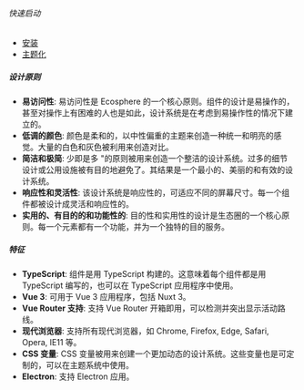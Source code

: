 ###### 快速启动

- [安装](/guide/installation)
- [主题化](/guide/theme)

##### 设计原则

- **易访问性**: 易访问性是 Ecosphere 的一个核心原则。组件的设计是易操作的，甚至对操作上有困难的人也是如此，设计系统是在考虑到易操作性的情况下建立的。
- **低调的颜色**: 颜色是柔和的，以中性偏重的主题来创造一种统一和明亮的感觉。大量的白色和灰色被利用来创造对比。
- **简洁和极简**: 少即是多 "的原则被用来创造一个整洁的设计系统。过多的细节设计或公用设施被有目的地避免了。其结果是一个最小的、美丽的和有效的设计系统。
- **响应性和灵活性**: 该设计系统是响应性的，可适应不同的屏幕尺寸。每一个组件都被设计成灵活和响应性的。
- **实用的、有目的的和功能性的**: 目的性和实用性的设计是生态圈的一个核心原则。每一个元素都有一个功能，并为一个独特的目的服务。

##### 特征

- **TypeScript**: 组件是用 TypeScript 构建的。这意味着每个组件都是用 TypeScript 编写的，也可以在 TypeScript 应用程序中使用。
- **Vue 3**: 可用于 Vue 3 应用程序，包括 Nuxt 3。
- **Vue Router 支持**: 支持 Vue Router 开箱即用，可以检测并突出显示活动路线。
- **现代浏览器**: 支持所有现代浏览器，如 Chrome, Firefox, Edge, Safari, Opera, IE11 等。
- **CSS 变量**: CSS 变量被用来创建一个更加动态的设计系统。这些变量也是可定制的，可以在主题系统中使用。
- **Electron**: 支持 Electron 应用。
